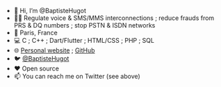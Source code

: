 - 👋 Hi, I’m @BaptisteHugot
- 👨‍💼 Regulate voice & SMS/MMS interconnections ; reduce frauds from PRS & DQ numbers ; stop PSTN & ISDN networks
- 📌 Paris, France
- 💻 C ; C++ ; Dart/Flutter ; HTML/CSS ; PHP ; SQL
- 🌐 [Personal website](https://www.baptistehugot.com) ; [GitHub](https://baptistehugot.github.io)
- 🐦 [@BaptisteHugot](https://twitter.com/BaptisteHugot)
- ❤️ Open source
- 📫 You can reach me on Twitter (see above)

<!---
BaptisteHugot/BaptisteHugot is a ✨ special ✨ repository because its `README.md` (this file) appears on your GitHub profile.
You can click the Preview link to take a look at your changes.
--->
